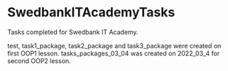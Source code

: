 # SwedbankITAcademyTasks
Tasks completed for Swedbank IT Academy.

test, task1_package, task2_package and task3_package were created on first OOP1 lesson.
tasks_packages_03_04 was created on 2022_03_4 for second OOP2 lesson.
